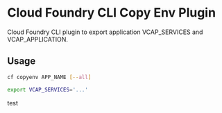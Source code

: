 # Cloud Foundry CLI Copy Env Plugin

Cloud Foundry CLI plugin to export application VCAP_SERVICES and VCAP_APPLICATION.

## Usage

```bash
cf copyenv APP_NAME [--all]

export VCAP_SERVICES='...'
```
test
